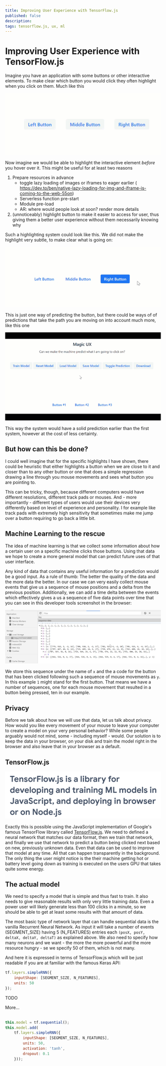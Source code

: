 ```yaml
---
title: Improving User Experience with TensorFlow.js
published: false
description: 
tags: tensorflow.js, ux, ml
---
```


# Improving User Experience with TensorFlow.js

Imagine you have an application with some buttons or other interactive elements. To make clear which button you would click they often highlight when you click on them. Much like this 

![Buttons highlighting when hovering over them](https://raw.githubusercontent.com/DJCordhose/ux-by-tfjs/master/img/app.gif "Our Application")

Now imagine we would be able to highlight the interactive element *before* you hover over it. This might be useful for at least two reasons

1. Prepare resources in advance
   * toggle lazy loading of images or iframes to eager earlier (
https://dev.to/ben/native-lazy-loading-for-img-and-iframe-is-coming-to-the-web-55on)
   * Serverless function pre-start
   * Module pre-load
   * AR: where would people look at soon? render more details
2. (unnoticeably) highlight button to make it easier to access for user, thus giving them a better user experience without them necessarily knowing why

Such a highlighting system could look like this. We did not make the highlight very subtle, to make clear what is going on:

![Buttons highlighting when the machine thinks I am going to click them soon](https://raw.githubusercontent.com/DJCordhose/ux-by-tfjs/master/img/simpleRNN.gif "Highlighting in Advance")

This is just one way of predicting the button, but there could be ways of of predictions that take the path you are moving on into account much more, like this one

![Buttons highlighting when the machine thinks I am going to click them soon](https://raw.githubusercontent.com/DJCordhose/ux-by-tfjs/master/img/ux-predict-3.gif "Highlighting using the Path")

This way the system would have a solid prediction earlier than the first system, however at the cost of less certainty. 

## But how can this be done?

I could well imagine that for the specific highlights I have shown, there could be heuristic that either highlights a button when we are close to it and closer than to any other button or one that does a simple regression drawing a line through you mouse movements and sees what button you are pointing to. 

This can be tricky, though, because different computers would have different resolutions, different track pads or mouses. And - more importantly - different types of users would use their devices very differently based on level of experience and personality. I for example like track pads with extremely high sensitivity that sometimes make me jump over a button requiring to go back a little bit. 

## Machine Learning to the rescue

The idea of machine learning is that we collect some information about how a certain user on a specific machine clicks those buttons. Using that data we hope to create a more general model that can predict future uses of that user interface. 

Any kind of data that contains any useful information for a prediction would be a good input. As a rule of thumb: The better the quality of the data and the more data the better. In our case we can very easily collect mouse events that give us a sequence of mouse positions and a delta from the previous position. Additionally, we can add a time delta between the events which effectively gives a us a sequence of five data points over time that you can see in this developer tools screenshot in the browser:


![Screenshot from dev tools of mouse sequence data in local storage](https://raw.githubusercontent.com/DJCordhose/ux-by-tfjs/master/img/mouse-positions.png "Mouse Sequence Data")

We store this sequence under the name of `x` and the a code for the button that has been clicked following such a sequence of mouse movements as `y`. In this example `1` might stand for the first button. That means we have a number of sequences, one for each mouse movement that resulted in a button being pressed, ten in our example.

## Privacy

Before we talk about how we will use that data, let us talk about privacy. How would you like every movement of your mouse to leave your computer to create a model on your very personal behavior? While some people arguably would not mind, some - including myself - would. Our solution is to keep the data in your browser, on your disk and train the model right in the browser and also leave that in your browser as a default. 

## TensorFlow.js

![TensorFlow.js is a library for developing and training ML models in JavaScript, and deploying in browser or on Node.js](https://raw.githubusercontent.com/DJCordhose/ux-by-tfjs/master/img/tfjs.png "TensorFlow.js")


Exactly this is possible using the JavaScript implementation of Google's famous TensorFlow library called [TensorFlow.js](https://www.tensorflow.org/js/). We need to defined a neural network that matches our data format, then we train that network, and finally we use that network to predict a button being clicked next based on new, previously unknown data. Even that data can be used to improve that model at any time. All that can happen transparently in the background. The only thing the user might notice is the their machine getting hot or battery level going down as training is executed on the users GPU that takes quite some energy. 

## The actual model

We need to specify a model that is simple and thus fast to train. It also needs to give reasonable results with only very little training data. Even a power user will likely generate less than 100 clicks in a minute, so we should be able to get at least some results with that amount of data.

The most basic type of network layer that can handle sequential data is the vanilla Recurrent Neural Network. As input it will take a number of events (SEGMENT_SIZE) having 5 (N_FEATURES) entries each `(posX, posY, deltaX, deltaY, deltaT)` as explained above. We also need to specify how many neurons and we want - the more the more powerful and the more resource hungry - se we specify 50 of them, which is not many. 

And here it is expressed in terms of TensorFlow.js which will be just readable if you are at familiar with the famous Keras API:

```javascript
tf.layers.simpleRNN({
    inputShape: [SEGMENT_SIZE, N_FEATURES],
    units: 50
});
```

TODO

More...

```javascript

this.model = tf.sequential();
this.model.add(
    tf.layers.simpleRNN({
        inputShape: [SEGMENT_SIZE, N_FEATURES],
        units: 50,
        activation: 'tanh',
        dropout: 0.1
    }));


```
